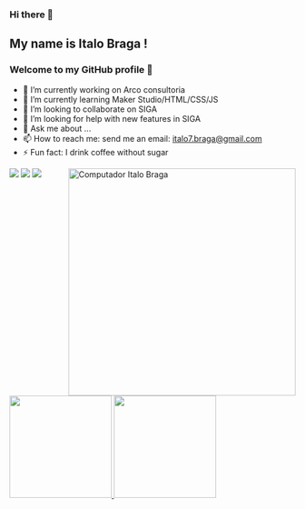### Hi there 👋
## My name is Italo Braga ! 
### Welcome to my GitHub profile 👋


- 🔭 I’m currently working on Arco consultoria
- 🌱 I’m currently learning Maker Studio/HTML/CSS/JS                                                                                                     
- 👯 I’m looking to collaborate on SIGA
- 🤔 I’m looking for help with new features in SIGA
- 💬 Ask me about ...
- 📫 How to reach me: send me an email: italo7.braga@gmail.com
- ⚡ Fun fact: I drink coffee without sugar

<img src="https://raw.githubusercontent.com/MicaelliMedeiros/micaellimedeiros/master/image/computer-illustration.png" min-width="400px" max-width="400px" width="400px" align="right" alt="Computador Italo Braga">

<div>
<a href="https://instagram.com/italobp7" target="_blank"><img src="https://img.shields.io/badge/-Instagram-%23E4405F?style=for-the-badge&logo=instagram&logoColor=white" target="_blank"></a>
<a href = "mailto:italo7.braga@gmail.com"><img src="https://img.shields.io/badge/Gmail-D14836?style=for-the-badge&logo=gmail&logoColor=white" target="_blank"></a>
<a href="https://www.linkedin.com/in/italo-braga-68a436204/" target="_blank"><img src="https://img.shields.io/badge/-LinkedIn-%230077B5?style=for-the-badge&logo=linkedin&logoColor=white" target="_blank"></a>   
</div>

<div>
<a href="https://github.com/italo71">
<img height="180em" src="https://github-readme-stats.vercel.app/api/top-langs/?username=italo71&layout=compact&langs_count=7&theme=dark"/>
<img height="180em" src="https://github-readme-stats.vercel.app/api?username=italo71&show_icons=true&theme=dark&include_all_commits=true&count_private=true"/>
</div>
